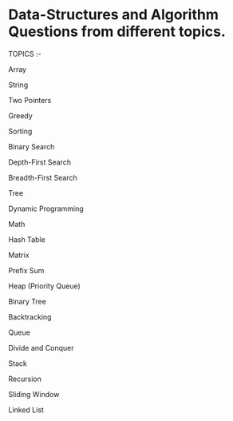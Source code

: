 # Data-Structures and Algorithm Questions from different topics. 

TOPICS :-

Array                                   

String

Two Pointers

Greedy

Sorting

Binary Search

Depth-First Search

Breadth-First Search

Tree

Dynamic Programming

Math

Hash Table

Matrix

Prefix Sum

Heap (Priority Queue)

Binary Tree

Backtracking

Queue

Divide and Conquer

Stack

Recursion

Sliding Window

Linked List
